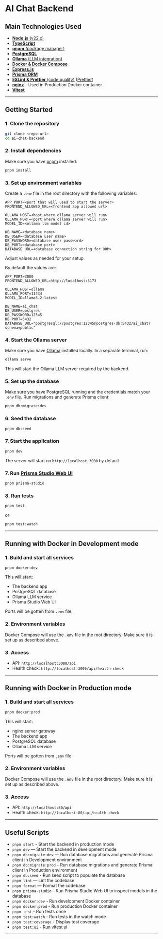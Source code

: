 # AI Chat Backend

## Main Technologies Used

- [**Node.js** (v22.x)](https://nodejs.org/)
- [**TypeScript**](https://www.typescriptlang.org/)
- [**pnpm** (package manager)](https://pnpm.io/)
- [**PostgreSQL**](https://www.postgresql.org/)
- [**Ollama** (LLM integration)](https://ollama.com/)
- [**Docker & Docker Compose**](https://www.docker.com/)
- [**Express.js**](https://expressjs.com/)
- [**Prisma ORM**](https://www.prisma.io/)
- [**ESLint & Prettier** (code quality)](https://eslint.org/) ([Prettier](https://prettier.io/))
- [**nginx**](https://nginx.org/) - Used in Production Docker container
- [**Vitest**](https://vitest.dev/)

---

## Getting Started

### 1. Clone the repository

```bash
git clone <repo-url>
cd ai-chat-backend
```

### 2. Install dependencies

Make sure you have [pnpm](https://pnpm.io/) installed:

```bash
pnpm install
```

### 3. Set up environment variables

Create a `.env` file in the root directory with the following variables:

```env
APP_PORT=<port that will used to start the server>
FRONTEND_ALLOWED_URL=<frontend app allowed url>

OLLAMA_HOST=<host where ollama server will run>
OLLAMA_PORT=<port where ollama server will run>
MODEL_ID=<ollama llm model id>

DB_NAME=<database name>
DB_USER=<database user name>
DB_PASSWORD=<database user password>
DB_PORT=<database port>
DATABASE_URL=<database connection string for ORM>
```

Adjust values as needed for your setup.

By default the values are:

```env
APP_PORT=3000
FRONTEND_ALLOWED_URL=http://localhost:5173

OLLAMA_HOST=ollama
OLLAMA_PORT=11434
MODEL_ID=llama3.2:latest

DB_NAME=ai_chat
DB_USER=postgres
DB_PASSWORD=12345
DB_PORT=5432
DATABASE_URL="postgresql://postgres:12345@postgres-db:5432/ai_chat?schema=public"
```

### 4. Start the Ollama server

Make sure you have [Ollama](https://ollama.com/) installed locally. In a separate terminal, run:

```bash
ollama serve
```

This will start the Ollama LLM server required by the backend.

### 5. Set up the database

Make sure you have PostgreSQL running and the credentials match your `.env` file.
Run migrations and generate Prisma client:

```bash
pnpm db:migrate:dev
```

### 6. Seed the database

```bash
pnpm db:seed
```

### 7. Start the application

```bash
pnpm dev
```

The server will start on `http://localhost:3000` by default.

### 7. Run [Prisma Studio Web UI](https://www.prisma.io/docs/orm/tools/prisma-studio)

```bash
pnpm prisma-studio
```

### 8. Run tests

```bash
pnpm test
```

or

```bash
pnpm test:watch
```

---

## Running with Docker in Development mode

### 1. Build and start all services

```bash
pnpm docker:dev
```

This will start:

- The backend app
- PostgreSQL database
- Ollama LLM service
- Prisma Studio Web UI

Ports will be gotten from `.env` file

### 2. Environment variables

Docker Compose will use the `.env` file in the root directory. Make sure it is set up as described above.

### 3. Access

- API: `http://localhost:3000/api`
- Health check: `http://localhost:3000/api/health-check`

---

## Running with Docker in Production mode

### 1. Build and start all services

```bash
pnpm docker:prod
```

This will start:

- nginx server gateway
- The backend app
- PostgreSQL database
- Ollama LLM service

Ports will be gotten from `.env` file

### 2. Environment variables

Docker Compose will use the `.env` file in the root directory. Make sure it is set up as described above.

### 3. Access

- API: `http://localhost:80/api`
- Health check: `http://localhost:80/api/health-check`

---

## Useful Scripts

- `pnpm start` - Start the backend in production mode
- `pnpm dev` — Start the backend in development mode
- `pnpm db:migrate:dev` — Run database migrations and generate Prisma client in Development environment
- `pnpm db:migrate:prod` - Run database migrations and generate Prisma client in Production environment
- `pnpm db:seed` - Run seed script to populate the database
- `pnpm lint` — Lint the codebase
- `pnpm format` — Format the codebase
- `pnpm prisma-studio` - Run Prisma Studio Web UI to inspect models in the database
- `pnpm docker:dev` - Run development Docker container
- `pnpm docker:prod` - Run production Docker container
- `pnpm test` - Run tests once
- `pnpm test:watch` - Run tests in the watch mode
- `pnpm test:coverage` - Display test coverage
- `pnpm test:ui` - Run vitest ui

---
